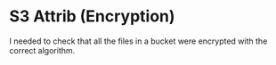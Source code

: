 # S3 Attrib (Encryption)

I needed to check that all the files in a bucket were encrypted with the correct algorithm.
